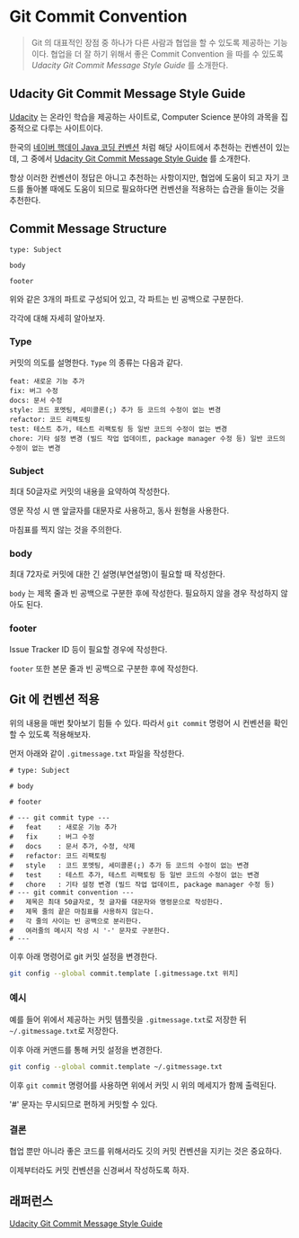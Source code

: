 # Git Commit Convention

> Git 의 대표적인 장점 중 하나가 다른 사람과 협업을 할 수 있도록 제공하는 기능이다. 협업을 더 잘 하기 위해서 좋은 Commit Convention 을 따를 수 있도록 _Udacity Git Commit Message Style Guide_ 를 소개한다.

## Udacity Git Commit Message Style Guide

[Udacity](https://www.udacity.com) 는 온라인 학습을 제공하는 사이트로, Computer Science 분야의 과목을 집중적으로 다루는 사이트이다.

한국의 [네이버 핵데이 Java 코딩 컨벤션](https://naver.github.io/hackday-conventions-java/) 처럼 해당 사이트에서 추천하는 컨벤션이 있는데, 그 중에서 [Udacity Git Commit Message Style Guide](https://udacity.github.io/git-styleguide/) 를 소개한다.

항상 이러한 컨벤션이 정답은 아니고 추천하는 사항이지만, 협업에 도움이 되고 자기 코드를 돌아볼 때에도 도움이 되므로 필요하다면 컨벤션을 적용하는 습관을 들이는 것을 추천한다.

## Commit Message Structure

```
type: Subject

body

footer
```

위와 같은 3개의 파트로 구성되어 있고, 각 파트는 빈 공백으로 구분한다.

각각에 대해 자세히 알아보자.

### Type

커밋의 의도를 설명한다. `Type` 의 종류는 다음과 같다.

```
feat: 새로운 기능 추가
fix: 버그 수정
docs: 문서 수정
style: 코드 포멧팅, 세미콜론(;) 추가 등 코드의 수정이 없는 변경
refactor: 코드 리팩토링
test: 테스트 추가, 테스트 리팩토링 등 일반 코드의 수정이 없는 변경
chore: 기타 설정 변경 (빌드 작업 업데이트, package manager 수정 등) 일반 코드의 수정이 없는 변경
```

### Subject

최대 50글자로 커밋의 내용을 요약하여 작성한다.

영문 작성 시 맨 앞글자를 대문자로 사용하고, 동사 원형을 사용한다.

마침표를 찍지 않는 것을 주의한다.

### body

최대 72자로 커밋에 대한 긴 설명(부연설명)이 필요할 때 작성한다.

`body` 는 제목 줄과 빈 공백으로 구분한 후에 작성한다. 필요하지 않을 경우 작성하지 않아도 된다.

### footer

Issue Tracker ID 등이 필요할 경우에 작성한다.

`footer` 또한 본문 줄과 빈 공백으로 구분한 후에 작성한다.

## Git 에 컨벤션 적용

위의 내용을 매번 찾아보기 힘들 수 있다. 따라서 `git commit` 명령어 시 컨벤션을 확인할 수 있도록 적용해보자.

먼저 아래와 같이 `.gitmessage.txt` 파일을 작성한다.

```
# type: Subject

# body

# footer

# --- git commit type ---
#   feat    : 새로운 기능 추가
#   fix     : 버그 수정
#   docs    : 문서 추가, 수정, 삭제
#   refactor: 코드 리팩토링
#   style   : 코드 포멧팅, 세미콜론(;) 추가 등 코드의 수정이 없는 변경
#   test    : 테스트 추가, 테스트 리팩토링 등 일반 코드의 수정이 없는 변경
#   chore   : 기타 설정 변경 (빌드 작업 업데이트, package manager 수정 등)
# --- git commit convention ---
#   제목은 최대 50글자로, 첫 글자를 대문자와 명령문으로 작성한다.
#   제목 줄의 끝은 마침표를 사용하지 않는다.
#   각 줄의 사이는 빈 공백으로 분리한다.
#   여러줄의 메시지 작성 시 '-' 문자로 구분한다.
# ---
```

이후 아래 명령어로 git 커밋 설정을 변경한다.

```bash
git config --global commit.template [.gitmessage.txt 위치]
```

### 예시

예를 들어 위에서 제공하는 커밋 템플릿을 `.gitmessage.txt`로 저장한 뒤 `~/.gitmessage.txt`로 저장한다.

이후 아래 커맨드를 통해 커밋 설정을 변경한다.

```bash
git config --global commit.template ~/.gitmessage.txt
```

이후 `git commit` 명령어를 사용하면 위에서 커밋 시 위의 메세지가 함께 출력된다.

'#' 문자는 무시되므로 편하게 커밋할 수 있다.

### 결론

협업 뿐만 아니라 좋은 코드를 위해서라도 깃의 커밋 컨벤션을 지키는 것은 중요하다.

이제부터라도 커밋 컨벤션을 신경써서 작성하도록 하자.

## 래퍼런스

[Udacity Git Commit Message Style Guide](https://udacity.github.io/git-styleguide/)
